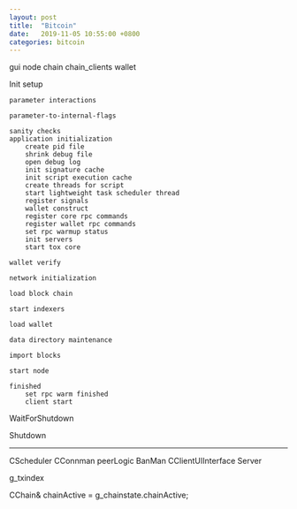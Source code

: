 ```yaml
---
layout: post
title:  "Bitcoin"
date:   2019-11-05 10:55:00 +0800
categories: bitcoin
---
```


gui
    node
        chain
        chain_clients
            wallet


Init
    setup

    parameter interactions

    parameter-to-internal-flags

    sanity checks
    application initialization
        create pid file
        shrink debug file
        open debug log
        init signature cache
        init script execution cache
        create threads for script 
        start lightweight task scheduler thread
        register signals
        wallet construct
        register core rpc commands
        register wallet rpc commands
        set rpc warmup status
        init servers
        start tox core

    wallet verify
    
    network initialization      

    load block chain

    start indexers

    load wallet

    data directory maintenance

    import blocks

    start node

    finished
        set rpc warm finished
        client start


WaitForShutdown

Shutdown










------
CScheduler
CConnman
peerLogic
BanMan
CClientUIInterface
Server

g_txindex

CChain& chainActive = g_chainstate.chainActive;

